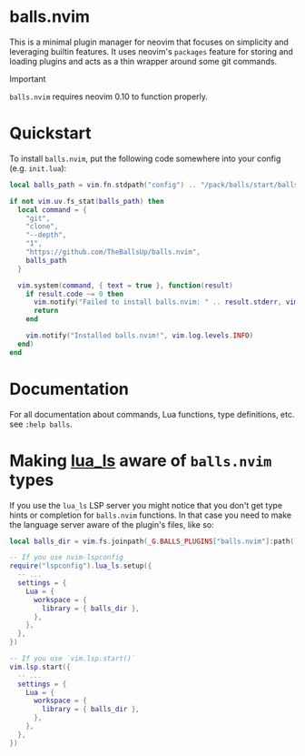 # balls.nvim

This is a minimal plugin manager for neovim that focuses on simplicity and leveraging builtin
features. It uses neovim's `packages` feature for storing and loading plugins and acts as a thin
wrapper around some git commands.

> [!IMPORTANT]
> `balls.nvim` requires neovim 0.10 to function properly.

# Quickstart

To install `balls.nvim`, put the following code somewhere into your config (e.g. `init.lua`):

```lua
local balls_path = vim.fn.stdpath("config") .. "/pack/balls/start/balls.nvim"

if not vim.uv.fs_stat(balls_path) then
  local command = {
    "git",
    "clone",
    "--depth",
    "1",
    "https://github.com/TheBallsUp/balls.nvim",
    balls_path
  }

  vim.system(command, { text = true }, function(result)
    if result.code ~= 0 then
      vim.notify("Failed to install balls.nvim: " .. result.stderr, vim.log.levels.ERROR)
      return
    end

    vim.notify("Installed balls.nvim!", vim.log.levels.INFO)
  end)
end
```

# Documentation

For all documentation about commands, Lua functions, type definitions, etc. see `:help balls`.

# Making [lua_ls](https://github.com/LuaLS/lua-language-server) aware of `balls.nvim` types

If you use the `lua_ls` LSP server you might notice that you don't get type hints or completion for
`balls.nvim` functions. In that case you need to make the language server aware of the plugin's
files, like so:

```lua
local balls_dir = vim.fs.joinpath(_G.BALLS_PLUGINS["balls.nvim"]:path(), "lua")

-- If you use nvim-lspconfig
require("lspconfig").lua_ls.setup({
  -- ...
  settings = {
    Lua = {
      workspace = {
        library = { balls_dir },
      },
    },
  },
})

-- If you use `vim.lsp.start()`
vim.lsp.start({
  -- ...
  settings = {
    Lua = {
      workspace = {
        library = { balls_dir },
      },
    },
  },
})
```

